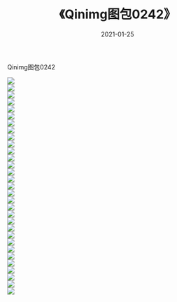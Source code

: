﻿---
layout: post
title:  《Qinimg图包0242》
date:   2021-01-25
img: http://imgx.orgx.ga/Qinimg图包/Qinimg图包0242/000.jpg
categories: [美女, 清纯, 唯美]
---

Qinimg图包0242

 ![](http://imgx.orgx.ga/Qinimg图包/Qinimg图包0242/001.jpg) <br>![](http://imgx.orgx.ga/Qinimg图包/Qinimg图包0242/002.jpg) <br>![](http://imgx.orgx.ga/Qinimg图包/Qinimg图包0242/003.jpg) <br>![](http://imgx.orgx.ga/Qinimg图包/Qinimg图包0242/004.jpg) <br>![](http://imgx.orgx.ga/Qinimg图包/Qinimg图包0242/005.jpg) <br>![](http://imgx.orgx.ga/Qinimg图包/Qinimg图包0242/006.jpg) <br>![](http://imgx.orgx.ga/Qinimg图包/Qinimg图包0242/007.jpg) <br>![](http://imgx.orgx.ga/Qinimg图包/Qinimg图包0242/008.jpg) <br>![](http://imgx.orgx.ga/Qinimg图包/Qinimg图包0242/009.jpg) <br>![](http://imgx.orgx.ga/Qinimg图包/Qinimg图包0242/010.jpg) <br>![](http://imgx.orgx.ga/Qinimg图包/Qinimg图包0242/011.jpg) <br>![](http://imgx.orgx.ga/Qinimg图包/Qinimg图包0242/012.jpg) <br>![](http://imgx.orgx.ga/Qinimg图包/Qinimg图包0242/013.jpg) <br>![](http://imgx.orgx.ga/Qinimg图包/Qinimg图包0242/014.jpg) <br>![](http://imgx.orgx.ga/Qinimg图包/Qinimg图包0242/015.jpg) <br>![](http://imgx.orgx.ga/Qinimg图包/Qinimg图包0242/016.jpg) <br>![](http://imgx.orgx.ga/Qinimg图包/Qinimg图包0242/017.jpg) <br>![](http://imgx.orgx.ga/Qinimg图包/Qinimg图包0242/018.jpg) <br>![](http://imgx.orgx.ga/Qinimg图包/Qinimg图包0242/019.jpg) <br>![](http://imgx.orgx.ga/Qinimg图包/Qinimg图包0242/020.jpg) <br>![](http://imgx.orgx.ga/Qinimg图包/Qinimg图包0242/021.jpg) <br>![](http://imgx.orgx.ga/Qinimg图包/Qinimg图包0242/022.jpg) <br>![](http://imgx.orgx.ga/Qinimg图包/Qinimg图包0242/023.jpg) <br>![](http://imgx.orgx.ga/Qinimg图包/Qinimg图包0242/024.jpg) <br>![](http://imgx.orgx.ga/Qinimg图包/Qinimg图包0242/025.jpg) <br>![](http://imgx.orgx.ga/Qinimg图包/Qinimg图包0242/026.jpg) <br>![](http://imgx.orgx.ga/Qinimg图包/Qinimg图包0242/027.jpg) <br>![](http://imgx.orgx.ga/Qinimg图包/Qinimg图包0242/028.jpg) <br>![](http://imgx.orgx.ga/Qinimg图包/Qinimg图包0242/029.jpg) <br>![](http://imgx.orgx.ga/Qinimg图包/Qinimg图包0242/030.jpg) <br>![](http://imgx.orgx.ga/Qinimg图包/Qinimg图包0242/031.jpg) <br>